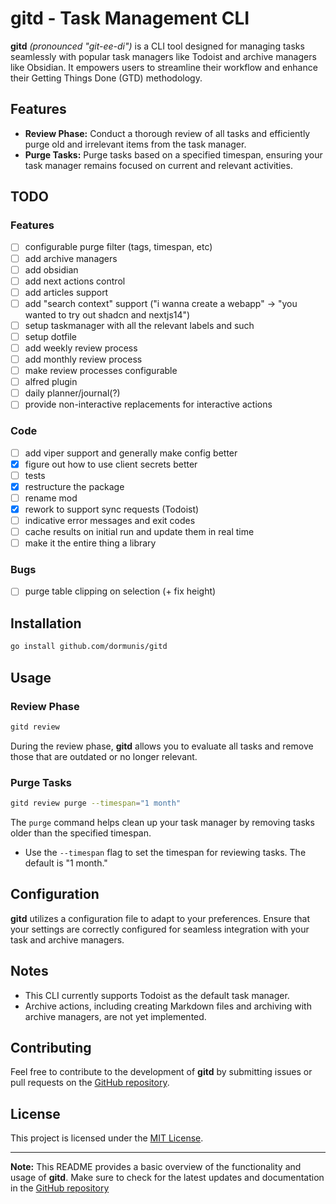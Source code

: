 # gitd - Task Management CLI

**gitd** *(pronounced "git-ee-di")* is a CLI tool designed for managing tasks seamlessly with popular task managers like Todoist and archive managers like Obsidian. It empowers users to streamline their workflow and enhance their Getting Things Done (GTD) methodology.

## Features

- **Review Phase:** Conduct a thorough review of all tasks and efficiently purge old and irrelevant items from the task manager.
- **Purge Tasks:** Purge tasks based on a specified timespan, ensuring your task manager remains focused on current and relevant activities.

## TODO

### Features

- [ ] configurable purge filter (tags, timespan, etc)
- [ ] add archive managers
- [ ] add obsidian
- [ ] add next actions control
- [ ] add articles support
- [ ] add "search context" support ("i wanna create a webapp" -> "you wanted to try out shadcn and nextjs14")
- [ ] setup taskmanager with all the relevant labels and such
- [ ] setup dotfile
- [ ] add weekly review process
- [ ] add monthly review process
- [ ] make review processes configurable
- [ ] alfred plugin
- [ ] daily planner/journal(?)
- [ ] provide non-interactive replacements for interactive actions

### Code

- [ ] add viper support and generally make config better
- [X] figure out how to use client secrets better
- [ ] tests
- [X] restructure the package
- [ ] rename mod
- [X] rework to support sync requests (Todoist)
- [ ] indicative error messages and exit codes
- [ ] cache results on initial run and update them in real time
- [ ] make it the entire thing a library

### Bugs

- [ ] purge table clipping on selection (+ fix height)

## Installation

```bash
go install github.com/dormunis/gitd
```

## Usage

### Review Phase

```bash
gitd review
```

During the review phase, **gitd** allows you to evaluate all tasks and remove those that are outdated or no longer relevant.

### Purge Tasks

```bash
gitd review purge --timespan="1 month"
```

The `purge` command helps clean up your task manager by removing tasks older than the specified timespan.

- Use the `--timespan` flag to set the timespan for reviewing tasks. The default is "1 month."

## Configuration

**gitd** utilizes a configuration file to adapt to your preferences. Ensure that your settings are correctly configured for seamless integration with your task and archive managers.

## Notes

- This CLI currently supports Todoist as the default task manager.
- Archive actions, including creating Markdown files and archiving with archive managers, are not yet implemented.

## Contributing

Feel free to contribute to the development of **gitd** by submitting issues or pull requests on the [GitHub repository](https://github.com/dormunis/gitd).

## License

This project is licensed under the [MIT License](LICENSE).

---

**Note:** This README provides a basic overview of the functionality and usage of **gitd**. Make sure to check for the latest updates and documentation in the [GitHub repository](https://github.com/dormunis/gitd)

